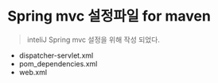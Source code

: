 # Spring mvc 설정파일 for maven

> inteliJ Spring mvc 설정을 위해 작성 되었다.

* dispatcher-servlet.xml
* pom_dependencies.xml
* web.xml